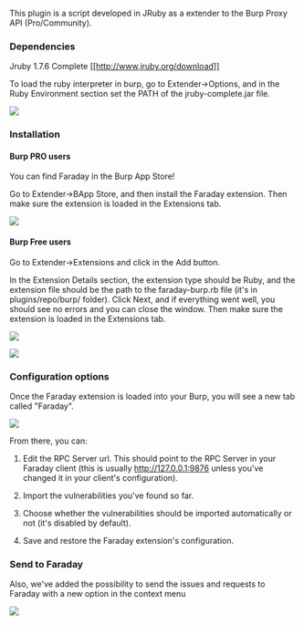 This plugin is a script developed in JRuby as a extender to the Burp Proxy API (Pro/Community).

### Dependencies
Jruby 1.7.6 Complete [[http://www.jruby.org/download]]

To load the ruby interpreter in burp, go to Extender->Options, and in the Ruby Environment section set the PATH of the jruby-complete.jar file.

![](https://raw.github.com/wiki/infobyte/faraday/images/plugins/burp/ruby_path.png)

### Installation
#### Burp PRO users

You can find Faraday in the Burp App Store!

Go to Extender->BApp Store, and then install the Faraday extension. Then make sure the extension is loaded in the Extensions tab.

![](https://raw.github.com/wiki/infobyte/faraday/images/plugins/burp/store.png)

#### Burp Free users

Go to Extender->Extensions and click in the Add button.

In the Extension Details section, the extension type should be Ruby, and the extension file should be the path to the faraday-burp.rb file (it's in plugins/repo/burp/ folder). Click Next, and if everything went well, you should see no errors and you can close the window. Then make sure the extension is loaded in the Extensions tab.

![](https://raw.github.com/wiki/infobyte/faraday/images/plugins/burp/add_extension.png)

![](https://raw.github.com/wiki/infobyte/faraday/images/plugins/burp/loaded.png)

### Configuration options

Once the Faraday extension is loaded into your Burp, you will see a new tab called "Faraday".

![](https://raw.github.com/wiki/infobyte/faraday/images/plugins/burp/configuration.png)

From there, you can:

1) Edit the RPC Server url. This should point to the RPC Server in your Faraday client (this is usually http://127.0.0.1:9876 unless you've changed it in your client's configuration).

2) Import the vulnerabilities you've found so far.

3) Choose whether the vulnerabilities should be imported automatically or not (it's disabled by default).

4) Save and restore the Faraday extension's configuration.

### Send to Faraday

Also, we've added the possibility to send the issues and requests to Faraday with a new option in the context menu

![](https://raw.github.com/wiki/infobyte/faraday/images/plugins/burp/send_to.png)



